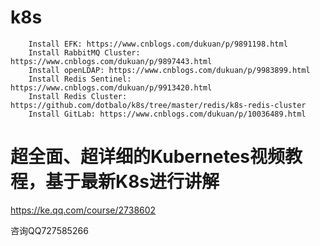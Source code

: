 # k8s
````
    Install EFK: https://www.cnblogs.com/dukuan/p/9891198.html
    Install RabbitMQ Cluster: https://www.cnblogs.com/dukuan/p/9897443.html
    Install openLDAP: https://www.cnblogs.com/dukuan/p/9983899.html
    Install Redis Sentinel: https://www.cnblogs.com/dukuan/p/9913420.html
    Install Redis Cluster: https://github.com/dotbalo/k8s/tree/master/redis/k8s-redis-cluster
    Install GitLab: https://www.cnblogs.com/dukuan/p/10036489.html
````


# 超全面、超详细的Kubernetes视频教程，基于最新K8s进行讲解
https://ke.qq.com/course/2738602

咨询QQ727585266
